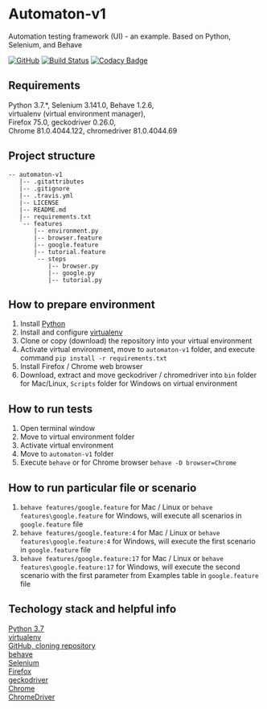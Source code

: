 # Automaton-v1
Automation testing framework (UI) - an example. Based on Python, Selenium, and Behave

[![GitHub](https://img.shields.io/github/license/mashape/apistatus.svg)](https://github.com/BurhanH/automaton-v1/blob/master/LICENSE)
[![Build Status](https://travis-ci.org/BurhanH/automaton-v1.svg?branch=master)](https://travis-ci.org/BurhanH/automaton-v1)
[![Codacy Badge](https://api.codacy.com/project/badge/Grade/7f7d510da5284321bfcdc5c290e25bdb)](https://www.codacy.com/app/BurhanH/automaton-v1?utm_source=github.com&amp;utm_medium=referral&amp;utm_content=BurhanH/automaton-v1&amp;utm_campaign=Badge_Grade)

## Requirements
Python 3.7.\*, Selenium 3.141.0, Behave 1.2.6, <br>
virtualenv (virtual environment manager), <br>
Firefox 75.0, geckodriver 0.26.0, <br>
Chrome 81.0.4044.122, chromedriver 81.0.4044.69 <br>

## Project structure
```text
-- automaton-v1
   |-- .gitattributes
   |-- .gitignore
   |-- .travis.yml
   |-- LICENSE
   |-- README.md
   |-- requirements.txt
   `-- features
       |-- environment.py
       |-- browser.feature
       |-- google.feature
       |-- tutorial.feature
       `-- steps
           |-- browser.py
           |-- google.py
           |-- tutorial.py
```

## How to prepare environment
1) Install [Python](https://www.python.org/downloads/)
2) Install and configure [virtualenv](https://packaging.python.org/guides/installing-using-pip-and-virtualenv/)
3) Clone or copy (download) the repository into your virtual environment
4) Activate virtual environment, move to `automaton-v1` folder, and execute command `pip install -r requirements.txt`
5) Install Firefox / Chrome web browser
6) Download, extract and move geckodriver / chromedriver into `bin` folder for Mac/Linux, `Scripts` folder for Windows on virtual environment

## How to run tests
1) Open terminal window
2) Move to virtual environment folder
3) Activate virtual environment
4) Move to `automaton-v1` folder
5) Execute `behave` or for Chrome browser `behave -D browser=Chrome`

## How to run particular file or scenario
1) `behave features/google.feature` for Mac / Linux or `behave features\google.feature` for Windows, will execute all scenarios in `google.feature` file  
2) `behave features/google.feature:4` for Mac / Linux or `behave features\google.feature:4` for Windows, will execute the first scenario in `google.feature` file 
3) `behave features/google.feature:17` for Mac / Linux or `behave features\google.feature:17` for Windows, will execute the second scenario with the first parameter from Examples table in `google.feature` file

## Techology stack and helpful info
[Python 3.7](https://docs.python.org/3.7/) </br>
[virtualenv](https://packaging.python.org/guides/installing-using-pip-and-virtualenv/) </br>
[GitHub, cloning repository](https://help.github.com/en/github/creating-cloning-and-archiving-repositories/cloning-a-repository) </br>
[behave](https://behave.readthedocs.io/en/latest/) </br>
[Selenium](https://www.selenium.dev/documentation/en/) </br>
[Firefox](https://www.mozilla.org/en-US/firefox/) </br>
[geckodriver](https://github.com/mozilla/geckodriver/releases) </br>
[Chrome](https://www.google.com/chrome/) </br>
[ChromeDriver](https://chromedriver.chromium.org/downloads) </br>
